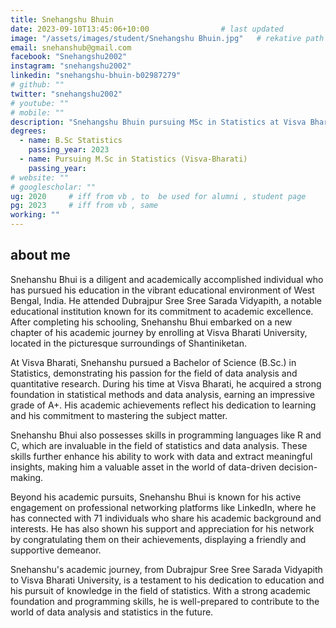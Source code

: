 ```yaml
---
title: Snehangshu Bhuin                   
date: 2023-09-10T13:45:06+10:00                # last updated
image: "/assets/images/student/Snehangshu Bhuin.jpg"   # rekative path 
email: snehanshub@gmail.com
facebook: "Snehangshu2002"        
instagram: "snehangshu2002"
linkedin: "snehangshu-bhuin-b02987279"     
# github: ""              
twitter: "snehangshu2002"
# youtube: ""
# mobile: ""    
description: "Snehangshu Bhuin pursuing MSc in Statistics at Visva Bharati."        # for meta description
degrees:
  - name: B.Sc Statistics            
    passing_year: 2023
  - name: Pursuing M.Sc in Statistics (Visva-Bharati) 
    passing_year:  
# website: ""
# googlescholar: "" 
ug: 2020     # iff from vb , to  be used for alumni , student page
pg: 2023     # iff from vb , same
working: ""
---
```


## about me

Snehanshu Bhui is a diligent and academically accomplished individual who has pursued his education in the vibrant educational environment of West Bengal, India. He attended Dubrajpur Sree Sree Sarada Vidyapith, a notable educational institution known for its commitment to academic excellence. After completing his schooling, Snehanshu Bhui embarked on a new chapter of his academic journey by enrolling at Visva Bharati University, located in the picturesque surroundings of Shantiniketan.

At Visva Bharati, Snehanshu pursued a Bachelor of Science (B.Sc.) in Statistics, demonstrating his passion for the field of data analysis and quantitative research. During his time at Visva Bharati, he acquired a strong foundation in statistical methods and data analysis, earning an impressive grade of A+. His academic achievements reflect his dedication to learning and his commitment to mastering the subject matter.

Snehanshu Bhui also possesses skills in programming languages like R and C, which are invaluable in the field of statistics and data analysis. These skills further enhance his ability to work with data and extract meaningful insights, making him a valuable asset in the world of data-driven decision-making.

Beyond his academic pursuits, Snehanshu Bhui is known for his active engagement on professional networking platforms like LinkedIn, where he has connected with 71 individuals who share his academic background and interests. He has also shown his support and appreciation for his network by congratulating them on their achievements, displaying a friendly and supportive demeanor.

Snehanshu's academic journey, from Dubrajpur Sree Sree Sarada Vidyapith to Visva Bharati University, is a testament to his dedication to education and his pursuit of knowledge in the field of statistics. With a strong academic foundation and programming skills, he is well-prepared to contribute to the world of data analysis and statistics in the future.
